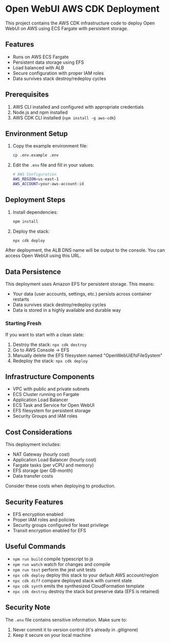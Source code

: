 # Open WebUI AWS CDK Deployment

This project contains the AWS CDK infrastructure code to deploy Open WebUI on AWS using ECS Fargate with persistent storage.

## Features

- Runs on AWS ECS Fargate
- Persistent data storage using EFS
- Load balanced with ALB
- Secure configuration with proper IAM roles
- Data survives stack destroy/redeploy cycles

## Prerequisites

1. AWS CLI installed and configured with appropriate credentials
2. Node.js and npm installed
3. AWS CDK CLI installed (`npm install -g aws-cdk`)

## Environment Setup

1. Copy the example environment file:
   ```bash
   cp .env.example .env
   ```

2. Edit the `.env` file and fill in your values:
   ```bash
   # AWS Configuration
   AWS_REGION=us-east-1
   AWS_ACCOUNT=your-aws-account-id
   ```

## Deployment Steps

1. Install dependencies:
   ```bash
   npm install
   ```

2. Deploy the stack:
   ```bash
   npx cdk deploy
   ```

After deployment, the ALB DNS name will be output to the console. You can access Open WebUI using this URL.

## Data Persistence

This deployment uses Amazon EFS for persistent storage. This means:
- Your data (user accounts, settings, etc.) persists across container restarts
- Data survives stack destroy/redeploy cycles
- Data is stored in a highly available and durable way

### Starting Fresh

If you want to start with a clean slate:
1. Destroy the stack: `npx cdk destroy`
2. Go to AWS Console → EFS
3. Manually delete the EFS filesystem named "OpenWebUiEfsFileSystem"
4. Redeploy the stack: `npx cdk deploy`

## Infrastructure Components

- VPC with public and private subnets
- ECS Cluster running on Fargate
- Application Load Balancer
- ECS Task and Service for Open WebUI
- EFS filesystem for persistent storage
- Security Groups and IAM roles

## Cost Considerations

This deployment includes:
- NAT Gateway (hourly cost)
- Application Load Balancer (hourly cost)
- Fargate tasks (per vCPU and memory)
- EFS storage (per GB-month)
- Data transfer costs

Consider these costs when deploying to production.

## Security Features

- EFS encryption enabled
- Proper IAM roles and policies
- Security groups configured for least privilege
- Transit encryption enabled for EFS

## Useful Commands

* `npm run build`   compile typescript to js
* `npm run watch`   watch for changes and compile
* `npm run test`    perform the jest unit tests
* `npx cdk deploy`  deploy this stack to your default AWS account/region
* `npx cdk diff`    compare deployed stack with current state
* `npx cdk synth`   emits the synthesized CloudFormation template
* `npx cdk destroy` destroy the stack but preserve data (EFS is retained)

## Security Note

The `.env` file contains sensitive information. Make sure to:
1. Never commit it to version control (it's already in .gitignore)
2. Keep it secure on your local machine
